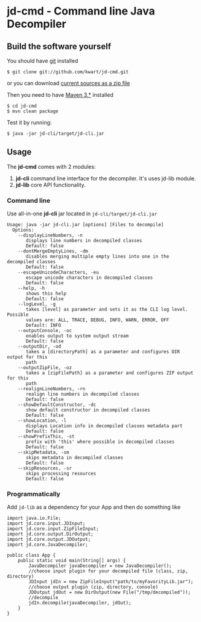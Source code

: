 # jd-cmd - Command line Java Decompiler

## Build the software yourself

You should have [git](http://git-scm.com/) installed

	$ git clone git://github.com/kwart/jd-cmd.git

or you can download [current sources as a zip file](https://github.com/kwart/jd-cmd/archive/master.zip)

Then you need to have [Maven 3.*](http://maven.apache.org/) installed

	$ cd jd-cmd
	$ mvn clean package

Test it by running:
	
	$ java -jar jd-cli/target/jd-cli.jar

## Usage

The **jd-cmd** comes with 2 modules:

 1. **jd-cli** command line interface for the decompiler. It's uses jd-lib module.
 1. **jd-lib** core API functionality.

### Command line

Use all-in-one **jd-cli** jar located in `jd-cli/target/jd-cli.jar`

    Usage: java -jar jd-cli.jar [options] [Files to decompile]
      Options:
        --displayLineNumbers, -n
           displays line numbers in decompiled classes
           Default: false
        --dontMergeEmptyLines, -dm
           disables merging multiple empty lines into one in the decompiled classes
           Default: false
        --escapeUnicodeCharacters, -eu
           escape unicode characters in decompiled classes
           Default: false
        --help, -h
           shows this help
           Default: false
        --logLevel, -g
           takes [level] as parameter and sets it as the CLI log level. Possible
           values are: ALL, TRACE, DEBUG, INFO, WARN, ERROR, OFF
           Default: INFO
        --outputConsole, -oc
           enables output to system output stream
           Default: false
        --outputDir, -od
           takes a [directoryPath] as a parameter and configures DIR output for this
           path
        --outputZipFile, -oz
           takes a [zipFilePath] as a parameter and configures ZIP output for this
           path
        --realignLineNumbers, -rn
           realign line numbers in decompiled classes
           Default: false
        --showDefaultConstructor, -dc
           show default constructor in decompiled classes
           Default: false
        --showLocation, -l
           displays Location info in decompiled classes metadata part
           Default: false
        --showPrefixThis, -st
           prefix with 'this' where possible in decompiled classes
           Default: false
        --skipMetadata, -sm
           skips metadata in decompiled classes
           Default: false
        --skipResources, -sr
           skips processing resources
           Default: false


### Programmatically

Add `jd-lib` as a dependency for your App and then do something like

	import java.io.File;
	import jd.core.input.JDInput;
	import jd.core.input.ZipFileInput;
	import jd.core.output.DirOutput;
	import jd.core.output.JDOutput;
	import jd.core.JavaDecompiler;
	
	public class App {
		public static void main(String[] args) {
			JavaDecompiler javaDecompiler = new JavaDecompiler();
			//choose input plugin for your decompiled file (class, zip, directory)
			JDInput jdIn = new ZipFileInput("path/to/myFavorityLib.jar");
			//choose output plugin (zip, directory, console)
			JDOutput jdOut = new DirOutput(new File("/tmp/decompiled"));
			//decompile
			jdIn.decompile(javaDecompiler, jdOut);
		}
	}

